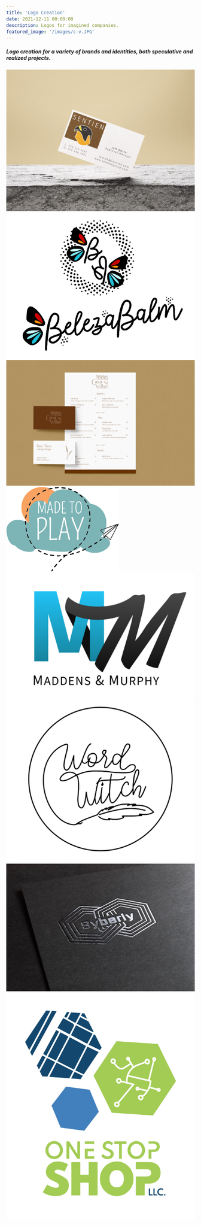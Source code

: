```yaml
---
title: 'Logo Creation'
date: 2021-12-11 00:00:00
description: Logos for imagined companies.
featured_image: '/images/c-v.JPG'
---
```



##### Logo creation for a variety of brands and identities, both speculative and realized projects.


<div class="gallery" data-columns="3">
	<img src="/images/sentien.JPG">
	<img src="/images/beleza_balm-04.jpg">
	<img src="/images/Casa_velha_set.jpg">
        <img src="/images/made-to-play.png"> 
	<img src="/images/m-m.jpg">
	<img src="/images/word-witch.JPG">
	<img src="/images/syberly_silver_stamped.jpg">
	<img src="/images/color_whitebackground.jpg">
</div>
